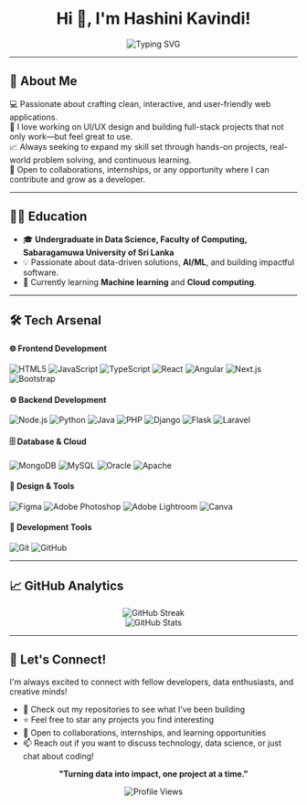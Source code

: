 <!-- Profile README for hashini596 -->

<h1 align="center">
  Hi 👋, I'm Hashini Kavindi!
</h1>



<p align="center">
  <img src="https://readme-typing-svg.demolab.com?font=Fira+Code&weight=700&size=28&pause=1000&color=36BCF7&center=true&vCenter=true&multiline=false&width=650&height=60&lines=Welcome+to+My+Github+Profile;Always+Learning+New+Technologies;;Data+Science+%7C+Machine+Learning;Full+Stack+Developer;Aspiring+Data+Scientist;UI%2FUX+Enthusiast" alt="Typing SVG" />
</p>

---

## 🚀 About Me

💻 Passionate about crafting clean, interactive, and user-friendly web applications.  
🎨 I love working on UI/UX design and building full-stack projects that not only work—but feel great to use.  
📈 Always seeking to expand my skill set through hands-on projects, real-world problem solving, and continuous learning.  
🤝 Open to collaborations, internships, or any opportunity where I can contribute and grow as a developer.  

---

## 👩‍🎓 Education

- 🎓 **Undergraduate in Data Science, Faculty of Computing, Sabaragamuwa University of Sri Lanka** 
- 💡 Passionate about data-driven solutions, **AI/ML**, and building impactful software.
- 🌱 Currently learning **Machine learning** and **Cloud computing**.

---

## 🛠️ Tech Arsenal

#### 🌐 Frontend Development
![HTML5](https://img.shields.io/badge/HTML5-E34F26?style=flat&logo=html5&logoColor=white)
![JavaScript](https://img.shields.io/badge/JavaScript-F7DF1E?style=flat&logo=javascript&logoColor=black)
![TypeScript](https://img.shields.io/badge/TypeScript-007ACC?style=flat&logo=typescript&logoColor=white)
![React](https://img.shields.io/badge/React-61DAFB?style=flat&logo=react&logoColor=black)
![Angular](https://img.shields.io/badge/Angular-DD0031?style=flat&logo=angular&logoColor=white)
![Next.js](https://img.shields.io/badge/Next.js-000000?style=flat&logo=nextdotjs&logoColor=white)
![Bootstrap](https://img.shields.io/badge/Bootstrap-7952B3?style=flat&logo=bootstrap&logoColor=white)

#### ⚙️ Backend Development
![Node.js](https://img.shields.io/badge/Node.js-339933?style=flat&logo=nodedotjs&logoColor=white)
![Python](https://img.shields.io/badge/Python-3776AB?style=flat&logo=python&logoColor=white)
![Java](https://img.shields.io/badge/Java-007396?style=flat&logo=java&logoColor=white)
![PHP](https://img.shields.io/badge/PHP-777BB4?style=flat&logo=php&logoColor=white)
![Django](https://img.shields.io/badge/Django-092E20?style=flat&logo=django&logoColor=white)
![Flask](https://img.shields.io/badge/Flask-000000?style=flat&logo=flask&logoColor=white)
![Laravel](https://img.shields.io/badge/Laravel-FF2D20?style=flat&logo=laravel&logoColor=white)

#### 🗄️ Database & Cloud
![MongoDB](https://img.shields.io/badge/MongoDB-47A248?style=flat&logo=mongodb&logoColor=white)
![MySQL](https://img.shields.io/badge/MySQL-4479A1?style=flat&logo=mysql&logoColor=white)
![Oracle](https://img.shields.io/badge/Oracle-F80000?style=flat&logo=oracle&logoColor=white)
![Apache](https://img.shields.io/badge/Apache-D22128?style=flat&logo=apache&logoColor=white)

#### 🎨 Design & Tools
![Figma](https://img.shields.io/badge/Figma-F24E1E?style=flat&logo=figma&logoColor=white)
![Adobe Photoshop](https://img.shields.io/badge/Photoshop-31A8FF?style=flat&logo=adobephotoshop&logoColor=white)
![Adobe Lightroom](https://img.shields.io/badge/Lightroom-31A8FF?style=flat&logo=adobelightroom&logoColor=white)
![Canva](https://img.shields.io/badge/Canva-00C4CC?style=flat&logo=canva&logoColor=white)

#### 🔧 Development Tools
![Git](https://img.shields.io/badge/Git-F05032?style=flat&logo=git&logoColor=white)
![GitHub](https://img.shields.io/badge/GitHub-181717?style=flat&logo=github&logoColor=white)


---

## 📈 GitHub Analytics

<p align="center">
  <img src="https://github-readme-streak-stats.herokuapp.com/?user=hashini596&theme=react&hide_border=true" alt="GitHub Streak" />
  <br>
  <img src="https://github-readme-stats.vercel.app/api?username=hashini596&show_icons=true&theme=react&hide_border=true" alt="GitHub Stats" />
  <br>
 

---




## 🤝 Let's Connect!
I'm always excited to connect with fellow developers, data enthusiasts, and creative minds!

- 💼 Check out my repositories to see what I've been building
- ⭐ Feel free to star any projects you find interesting
- 🤝 Open to collaborations, internships, and learning opportunities
- 📫 Reach out if you want to discuss technology, data science, or just chat about coding!

<p align="center"><b>"Turning data into impact, one project at a time."</b></p>

<p align="center">
  <img src="https://komarev.com/ghpvc/?username=hashini596&color=blueviolet&style=flat-square&label=Profile+Views" alt="Profile Views" />
</p>
